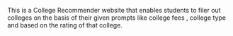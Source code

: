 This is a College Recommender website that enables students to filer out colleges on the basis of their given prompts like college fees , college type and based on the rating of that college.
